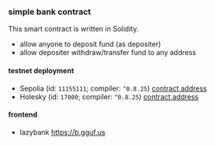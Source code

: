 ### simple bank contract
This smart contract is written in Solidity.
- allow anyone to deposit fund (as depositer)
- allow depositer withdraw/transfer fund to any address

#### testnet deployment
- Sepolia (id: `11155111`; compiler: `^0.8.25`)
[contract address](https://sepolia.etherscan.io/address/0x91eF967492e976F1cac20aae7731FB49182387C1)
- Holesky (id: `17000`; compiler: `^0.8.25`)
[contract address](https://holesky.etherscan.io/address/0x2b76DFFf6B1E9DEd9F7D5c564cAD440667DC4E45)

#### frontend
- lazybank https://b.gguf.us
